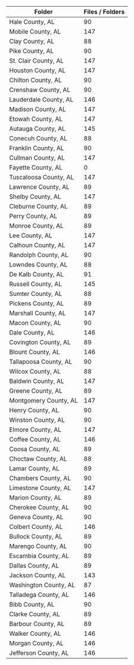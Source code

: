 | Folder                |   Files / Folders |
|-----------------------|-------------------|
| Hale County, AL       |                90 |
| Mobile County, AL     |               147 |
| Clay County, AL       |                88 |
| Pike County, AL       |                90 |
| St. Clair County, AL  |               147 |
| Houston County, AL    |               147 |
| Chilton County, AL    |                90 |
| Crenshaw County, AL   |                90 |
| Lauderdale County, AL |               146 |
| Madison County, AL    |               147 |
| Etowah County, AL     |               147 |
| Autauga County, AL    |               145 |
| Conecuh County, AL    |                88 |
| Franklin County, AL   |                90 |
| Cullman County, AL    |               147 |
| Fayette County, AL    |                 0 |
| Tuscaloosa County, AL |               147 |
| Lawrence County, AL   |                89 |
| Shelby County, AL     |               147 |
| Cleburne County, AL   |                89 |
| Perry County, AL      |                89 |
| Monroe County, AL     |                89 |
| Lee County, AL        |               147 |
| Calhoun County, AL    |               147 |
| Randolph County, AL   |                90 |
| Lowndes County, AL    |                88 |
| De Kalb County, AL    |                91 |
| Russell County, AL    |               145 |
| Sumter County, AL     |                88 |
| Pickens County, AL    |                89 |
| Marshall County, AL   |               147 |
| Macon County, AL      |                90 |
| Dale County, AL       |               146 |
| Covington County, AL  |                89 |
| Blount County, AL     |               146 |
| Tallapoosa County, AL |                90 |
| Wilcox County, AL     |                88 |
| Baldwin County, AL    |               147 |
| Greene County, AL     |                89 |
| Montgomery County, AL |               147 |
| Henry County, AL      |                90 |
| Winston County, AL    |                90 |
| Elmore County, AL     |               147 |
| Coffee County, AL     |               146 |
| Coosa County, AL      |                89 |
| Choctaw County, AL    |                88 |
| Lamar County, AL      |                89 |
| Chambers County, AL   |                90 |
| Limestone County, AL  |               147 |
| Marion County, AL     |                89 |
| Cherokee County, AL   |                90 |
| Geneva County, AL     |                90 |
| Colbert County, AL    |               146 |
| Bullock County, AL    |                89 |
| Marengo County, AL    |                90 |
| Escambia County, AL   |                89 |
| Dallas County, AL     |                89 |
| Jackson County, AL    |               143 |
| Washington County, AL |                87 |
| Talladega County, AL  |               146 |
| Bibb County, AL       |                90 |
| Clarke County, AL     |                89 |
| Barbour County, AL    |                89 |
| Walker County, AL     |               146 |
| Morgan County, AL     |               146 |
| Jefferson County, AL  |               146 |
